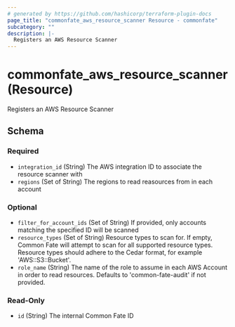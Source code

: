 ```yaml
---
# generated by https://github.com/hashicorp/terraform-plugin-docs
page_title: "commonfate_aws_resource_scanner Resource - commonfate"
subcategory: ""
description: |-
  Registers an AWS Resource Scanner
---
```


# commonfate_aws_resource_scanner (Resource)

Registers an AWS Resource Scanner



<!-- schema generated by tfplugindocs -->
## Schema

### Required

- `integration_id` (String) The AWS integration ID to associate the resource scanner with
- `regions` (Set of String) The regions to read reasources from in each account

### Optional

- `filter_for_account_ids` (Set of String) If provided, only accounts matching the specified ID will be scanned
- `resource_types` (Set of String) Resource types to scan for. If empty, Common Fate will attempt to scan for all supported resource types. Resource types should adhere to the Cedar format, for example 'AWS::S3::Bucket'.
- `role_name` (String) The name of the role to assume in each AWS Account in order to read resources. Defaults to 'common-fate-audit' if not provided.

### Read-Only

- `id` (String) The internal Common Fate ID


